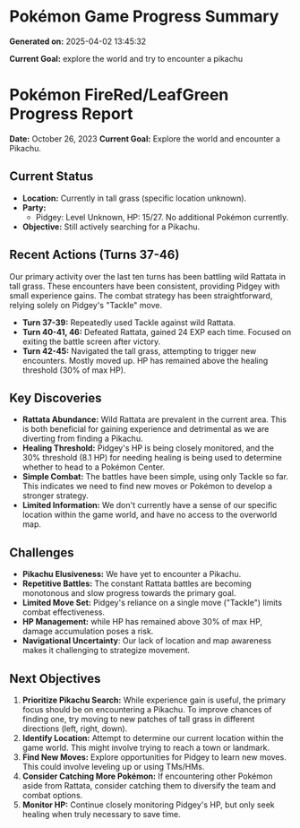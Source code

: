 # Pokémon Game Progress Summary

**Generated on:** 2025-04-02 13:45:32

**Current Goal:** explore the world and try to encounter a pikachu

# Pokémon FireRed/LeafGreen Progress Report

**Date:** October 26, 2023
**Current Goal:** Explore the world and encounter a Pikachu.

## Current Status

*   **Location:** Currently in tall grass (specific location unknown).
*   **Party:**
    *   Pidgey: Level Unknown, HP: 15/27. No additional Pokémon currently.
*   **Objective:** Still actively searching for a Pikachu.

## Recent Actions (Turns 37-46)

Our primary activity over the last ten turns has been battling wild Rattata in tall grass. These encounters have been consistent, providing Pidgey with small experience gains. The combat strategy has been straightforward, relying solely on Pidgey's "Tackle" move.

*   **Turn 37-39:** Repeatedly used Tackle against wild Rattata.
*   **Turn 40-41, 46:** Defeated Rattata, gained 24 EXP each time. Focused on exiting the battle screen after victory.
*   **Turn 42-45:** Navigated the tall grass, attempting to trigger new encounters. Mostly moved up. HP has remained above the healing threshold (30% of max HP).

## Key Discoveries

*   **Rattata Abundance:** Wild Rattata are prevalent in the current area. This is both beneficial for gaining experience and detrimental as we are diverting from finding a Pikachu.
*   **Healing Threshold:** Pidgey's HP is being closely monitored, and the 30% threshold (8.1 HP) for needing healing is being used to determine whether to head to a Pokémon Center.
*   **Simple Combat:** The battles have been simple, using only Tackle so far. This indicates we need to find new moves or Pokémon to develop a stronger strategy.
*   **Limited Information:** We don't currently have a sense of our specific location within the game world, and have no access to the overworld map.

## Challenges

*   **Pikachu Elusiveness:** We have yet to encounter a Pikachu.
*   **Repetitive Battles:** The constant Rattata battles are becoming monotonous and slow progress towards the primary goal.
*   **Limited Move Set:** Pidgey's reliance on a single move ("Tackle") limits combat effectiveness.
*   **HP Management:** while HP has remained above 30% of max HP, damage accumulation poses a risk.
*   **Navigational Uncertainty**: Our lack of location and map awareness makes it challenging to strategize movement.

## Next Objectives

1.  **Prioritize Pikachu Search:** While experience gain is useful, the primary focus should be on encountering a Pikachu. To improve chances of finding one, try moving to new patches of tall grass in different directions (left, right, down).
2.  **Identify Location:** Attempt to determine our current location within the game world. This might involve trying to reach a town or landmark.
3.  **Find New Moves:** Explore opportunities for Pidgey to learn new moves. This could involve leveling up or using TMs/HMs.
4.  **Consider Catching More Pokémon:** If encountering other Pokémon aside from Rattata, consider catching them to diversify the team and combat options.
5.  **Monitor HP:** Continue closely monitoring Pidgey's HP, but only seek healing when truly necessary to save time.

